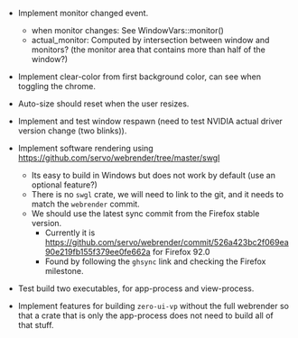 * Implement monitor changed event.
  - when monitor changes: See WindowVars::monitor()
  - actual_monitor: Computed by intersection between window and monitors? (the monitor area that contains more than half of the window?)
* Implement clear-color from first background color, can see when toggling the chrome.
* Auto-size should reset when the user resizes.

* Implement and test window respawn (need to test NVIDIA actual driver version change (two blinks)).
* Implement software rendering using https://github.com/servo/webrender/tree/master/swgl
  - Its easy to build in Windows but does not work by default (use an optional feature?)
  - There is no `swgl` crate, we will need to link to the git, and it needs to match the `webrender` commit.
  - We should use the latest sync commit from the Firefox stable version.
    - Currently it is https://github.com/servo/webrender/commit/526a423bc2f069ea90e219fb155f379ee0fe662a for Firefox 92.0
    - Found by following the `ghsync` link and checking the Firefox milestone.

* Test build two executables, for app-process and view-process.
* Implement features for building `zero-ui-vp` without the full webrender so that a crate that is only the app-process
  does not need to build all of that stuff.